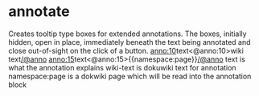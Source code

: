 # annotate
Creates tooltip type boxes for extended annotations.  The boxes, initially hidden, 
open in place, immediately beneath the text being annotated and close out-of-sight
on the click of a button.
<anno:10>text</anno><@anno:10>wiki text</@anno>
<anno:15>text</anno><@anno:15>{{namespace:page}}</@anno> 
  text is what the annotation explains
  wiki-text is dokuwiki text for annotation
  namespace:page is a dokwiki page which will be read into the annotation block